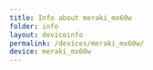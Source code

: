 ```yaml
---
title: Info about meraki_mx60w
folder: info
layout: deviceinfo
permalink: /devices/meraki_mx60w/
device: meraki_mx60w
---
```

